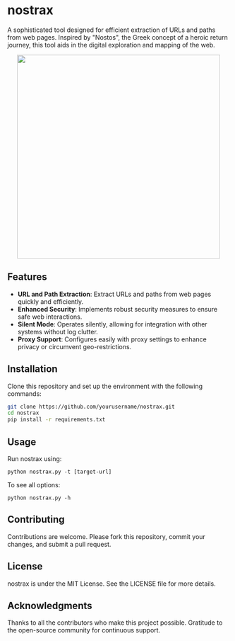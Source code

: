 # nostrax

A sophisticated tool designed for efficient extraction of URLs and paths from web pages. Inspired by "Nostos", the Greek concept of a heroic return journey, this tool aids in the digital exploration and mapping of the web.
<p align="center">
  <img width="460" height="460" src="https://github.com/prodrom3/nostrax/assets/7604466/2872263b-788b-42f4-96d4-7670437b205a)">
</p>

## Features

- **URL and Path Extraction**: Extract URLs and paths from web pages quickly and efficiently.
- **Enhanced Security**: Implements robust security measures to ensure safe web interactions.
- **Silent Mode**: Operates silently, allowing for integration with other systems without log clutter.
- **Proxy Support**: Configures easily with proxy settings to enhance privacy or circumvent geo-restrictions.

## Installation

Clone this repository and set up the environment with the following commands:

```bash
git clone https://github.com/yourusername/nostrax.git
cd nostrax
pip install -r requirements.txt
```

## Usage
Run nostrax using:
```shell
python nostrax.py -t [target-url]
```

To see all options:
```shell
python nostrax.py -h
```

## Contributing
Contributions are welcome. Please fork this repository, commit your changes, and submit a pull request.

## License
nostrax is under the MIT License. See the LICENSE file for more details.

## Acknowledgments
Thanks to all the contributors who make this project possible.
Gratitude to the open-source community for continuous support.
